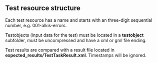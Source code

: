 ## Test resource structure

Each test resource has a name and starts with an three-digit sequential number, e.g. 001-alkis-errors.

Testobjects (input data for the test) must be located in a **testobject** subfolder, must be uncompressed 
and have a xml or gml file ending.

Test results are compared with a result file located in **expected_results/TestTaskResult.xml**.
Timestamps will be ignored.
